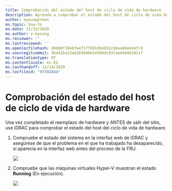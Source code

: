```yaml
---
title: Comprobación del estado del host de ciclo de vida de hardware
description: Aprenda a comprobar el estado del host de ciclo de vida de hardware.
author: myoungerman
ms.topic: how-to
ms.date: 11/13/2020
ms.author: v-myoung
ms.reviewer: ''
ms.lastreviewed: ''
ms.openlocfilehash: d9db8f38ebfaef17f65b3be652cb6aa8deeb4fc9
ms.sourcegitcommit: 3bd42be22e626564b62e560dc037aed4d462011f
ms.translationtype: HT
ms.contentlocale: es-ES
ms.lasthandoff: 12/14/2020
ms.locfileid: "97392844"
---
```

# <a name="verifying-hardware-lifecycle-host-health"></a>Comprobación del estado del host de ciclo de vida de hardware



Una vez completado el reemplazo de hardware y ANTES de salir del sitio, use iDRAC para comprobar el estado del host del ciclo de vida de hardware.


1.  Compruebe el estado del sistema en la interfaz web de iDRAC y asegúrese de que el problema en el que ha trabajado ha desaparecido, si aparecía en la interfaz web antes del proceso de la FRU.

    ![](media/image-5.png)
    
2.  Compruebe que las máquinas virtuales Hyper-V muestran el estado **Running** (En ejecución).

    ![](media/image-55.png) 

